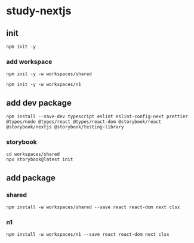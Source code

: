 # study-nextjs

## init

```
npm init -y
```

### add workspace

```
npm init -y -w workspaces/shared
```

```
npm init -y -w workspaces/n1
```

## add dev package

```
npm install --save-dev typescript eslint eslint-config-next prettier @types/node @types/react @types/react-dom @storybook/react @storybook/nextjs @storybook/testing-library
```

### storybook

```
cd workspaces/shared
npx storybook@latest init
```

## add package

### shared

```
npm install -w workspaces/shared --save react react-dom next clsx
```

### n1

```
npm install -w workspaces/n1 --save react react-dom next clsx
```

